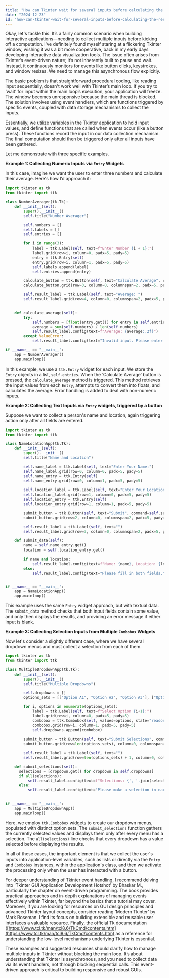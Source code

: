 ```yaml
---
title: "How can Tkinter wait for several inputs before calculating the results?"
date: "2024-12-23"
id: "how-can-tkinter-wait-for-several-inputs-before-calculating-the-results"
---
```


Okay, let's tackle this. It’s a fairly common scenario when building interactive applications—needing to collect multiple inputs before kicking off a computation. I've definitely found myself staring at a flickering Tkinter window, wishing it was a bit more cooperative, back in my early days developing interactive data visualization tools. The issue often arises from Tkinter’s event-driven nature; it’s not inherently built to pause and wait. Instead, it continuously monitors for events like button clicks, keystrokes, and window resizes. We need to manage this asynchronous flow explicitly.

The basic problem is that straightforward procedural coding, like reading input sequentially, doesn't work well with Tkinter’s main loop. If you try to ‘wait’ for input within the main loop’s execution, your application will freeze. The window becomes unresponsive because the main thread is blocked. The solution involves using event handlers, which are functions triggered by specific events, coupled with data storage mechanisms to collect the inputs.

Essentially, we utilize variables in the Tkinter application to hold input values, and define functions that are called when events occur (like a button press). These functions record the input in our data collection mechanism. The final computation should then be triggered only after all inputs have been gathered.

Let me demonstrate with three specific examples.

**Example 1: Collecting Numeric Inputs via `Entry` Widgets**

In this case, imagine we want the user to enter three numbers and calculate their average. Here's how I’d approach it:

```python
import tkinter as tk
from tkinter import ttk

class NumberAverager(tk.Tk):
    def __init__(self):
        super().__init__()
        self.title("Number Averager")

        self.numbers = []
        self.labels = []
        self.entries = []

        for i in range(3):
            label = ttk.Label(self, text=f"Enter Number {i + 1}:")
            label.grid(row=i, column=0, padx=5, pady=5)
            entry = ttk.Entry(self)
            entry.grid(row=i, column=1, padx=5, pady=5)
            self.labels.append(label)
            self.entries.append(entry)

        calculate_button = ttk.Button(self, text="Calculate Average", command=self.calculate_average)
        calculate_button.grid(row=3, column=0, columnspan=2, padx=5, pady=10)

        self.result_label = ttk.Label(self, text="Average: ")
        self.result_label.grid(row=4, column=0, columnspan=2, padx=5, pady=5)


    def calculate_average(self):
        try:
            self.numbers = [float(entry.get()) for entry in self.entries]
            average = sum(self.numbers) / len(self.numbers)
            self.result_label.config(text=f"Average: {average:.2f}")
        except ValueError:
            self.result_label.config(text="Invalid input. Please enter numbers.")

if __name__ == "__main__":
    app = NumberAverager()
    app.mainloop()
```

In this example, we use a `ttk.Entry` widget for each input. We store the `Entry` objects in a list, `self.entries`. When the ‘Calculate Average’ button is pressed, the `calculate_average` method is triggered. This method retrieves the input values from each `Entry`, attempts to convert them into floats, and calculates the average. Error handling is added to deal with non-numeric inputs.

**Example 2: Collecting Text Inputs via `Entry` widgets, triggered by a button**

Suppose we want to collect a person's name and location, again triggering action only after all fields are entered.

```python
import tkinter as tk
from tkinter import ttk

class NameLocationApp(tk.Tk):
    def __init__(self):
        super().__init__()
        self.title("Name and Location")

        self.name_label = ttk.Label(self, text="Enter Your Name:")
        self.name_label.grid(row=0, column=0, padx=5, pady=5)
        self.name_entry = ttk.Entry(self)
        self.name_entry.grid(row=0, column=1, padx=5, pady=5)

        self.location_label = ttk.Label(self, text="Enter Your Location:")
        self.location_label.grid(row=1, column=0, padx=5, pady=5)
        self.location_entry = ttk.Entry(self)
        self.location_entry.grid(row=1, column=1, padx=5, pady=5)

        submit_button = ttk.Button(self, text="Submit", command=self.submit_data)
        submit_button.grid(row=2, column=0, columnspan=2, padx=5, pady=10)

        self.result_label = ttk.Label(self, text="")
        self.result_label.grid(row=3, column=0, columnspan=2, padx=5, pady=5)

    def submit_data(self):
        name = self.name_entry.get()
        location = self.location_entry.get()

        if name and location:
            self.result_label.config(text=f"Name: {name}, Location: {location}")
        else:
            self.result_label.config(text="Please fill in both fields.")


if __name__ == "__main__":
    app = NameLocationApp()
    app.mainloop()
```

This example uses the same `Entry` widget approach, but with textual data. The `submit_data` method checks that both input fields contain some value, and only then displays the results, and providing an error message if either input is blank.

**Example 3: Collecting Selection Inputs from Multiple `Combobox` Widgets**

Now let's consider a slightly different case, where we have several dropdown menus and must collect a selection from each of them.

```python
import tkinter as tk
from tkinter import ttk

class MultipleDropdownApp(tk.Tk):
    def __init__(self):
        super().__init__()
        self.title("Multiple Dropdowns")

        self.dropdowns = []
        options_sets = [["Option A1", "Option A2", "Option A3"], ["Option B1", "Option B2"], ["Option C1", "Option C2", "Option C3", "Option C4"]]

        for i, options in enumerate(options_sets):
            label = ttk.Label(self, text=f"Select Option {i+1}:")
            label.grid(row=i, column=0, padx=5, pady=5)
            combobox = ttk.Combobox(self, values=options, state="readonly")
            combobox.grid(row=i, column=1, padx=5, pady=5)
            self.dropdowns.append(combobox)

        submit_button = ttk.Button(self, text="Submit Selections", command=self.submit_selections)
        submit_button.grid(row=len(options_sets), column=0, columnspan=2, padx=5, pady=10)

        self.result_label = ttk.Label(self, text="")
        self.result_label.grid(row=len(options_sets) + 1, column=0, columnspan=2, padx=5, pady=5)

    def submit_selections(self):
      selections = [dropdown.get() for dropdown in self.dropdowns]
      if all(selections):
          self.result_label.config(text=f"Selections: {', '.join(selections)}")
      else:
          self.result_label.config(text="Please make a selection in each dropdown.")


if __name__ == "__main__":
    app = MultipleDropdownApp()
    app.mainloop()

```

Here, we employ `ttk.Combobox` widgets to create our dropdown menus, populated with distinct option sets. The `submit_selections` function gathers the currently selected values and displays them only after every menu has a selection. The `all(selections)` line checks that every dropdown has a value selected before displaying the results.

In all of these cases, the important element is that we collect the user's inputs into application-level variables, such as lists or directly via the `Entry` and `Combobox` instances, within the application's class, and then we activate the processing only when the user has interacted with a button.

For deeper understanding of Tkinter event handling, I recommend delving into 'Tkinter GUI Application Development Hotshot' by Bhaskar M., particularly the chapter on event-driven programming. The book provides practical approaches and in-depth explanations of managing events effectively within Tkinter, far beyond the basics that a tutorial may cover. Moreover, if you are looking for resources on GUI design principles and advanced Tkinter layout concepts, consider reading 'Modern Tkinter' by Mark Roseman. I find its focus on building extensible and reusable user interfaces a valuable resource. Finally, the official Tk documentation ([https://www.tcl.tk/man/tcl8.6/TkCmd/contents.htm](https://www.tcl.tk/man/tcl8.6/TkCmd/contents.htm) as a reference for understanding the low-level mechanisms underlying Tkinter is essential.

These examples and suggested resources should clarify how to manage multiple inputs in Tkinter without blocking the main loop. It’s about understanding that Tkinter is asynchronous, and you need to collect data via its event handlers, not through blocking sequential calls. This event-driven approach is critical to building responsive and robust GUIs.
